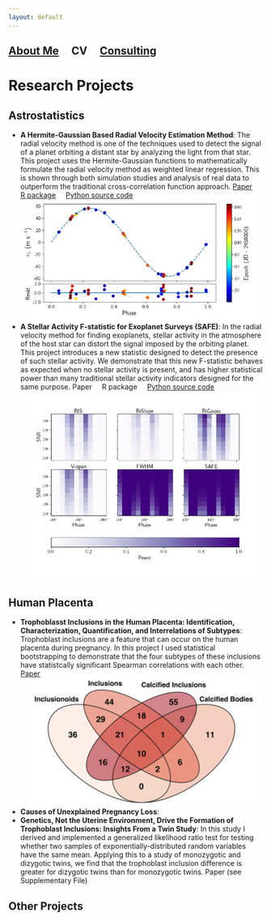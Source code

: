```yaml
---
layout: default
---
```


## [About Me](./)  &nbsp; &nbsp;  CV   &nbsp; &nbsp; [Consulting](./consulting.html)

# Research Projects

## Astrostatistics

* **A Hermite-Gaussian Based Radial Velocity Estimation Method**: The radial velocity method is one of the techniques used to detect the signal of a planet orbiting a distant star by analyzing the light from that star. This project uses the Hermite-Gaussian functions to mathematically formulate the radial velocity method as weighted linear regression. This is shown through both simulation studies and analysis of real data to outperform the traditional cross-correlation function approach. [Paper](https://arxiv.org/abs/2005.14083) &nbsp; &nbsp; [R package](https://CRAN.R-project.org/package=rvmethod) &nbsp; &nbsp; [Python source code](https://github.com/parkerholzer/hgrv_method) ![](./assets/img/HGRV_51Peg_rvs.png)
* **A Stellar Activity F-statistic for Exoplanet Surveys (SAFE)**: In the radial velocity method for finding exoplanets, stellar activity in the atmosphere of the host star can distort the signal imposed by the orbiting planet. This project introduces a new statistic designed to detect the presence of such stellar activity. We demonstrate that this new F-statistic behaves as expected when no stellar activity is present, and has higher statistical power than many traditional stellar activity indicators designed for the same purpose. Paper &nbsp; &nbsp; R package &nbsp; &nbsp; [Python source code](https://github.com/parkerholzer/safe_statistic) ![](./assets/img/StellarActivity_Comp.png)

## Human Placenta

* **Trophoblasst Inclusions in the Human Placenta: Identification, Characterization, Quantification, and Interrelations of Subtypes**: Trophoblast inclusions are a feature that can occur on the human placenta during pregnancy. In this project I used statistical bootstrapping to demonstrate that the four subtypes of these inclusions have statistcally significant Spearman correlations with each other. [Paper](https://www.sciencedirect.com/science/article/pii/S0143400420304082) ![](./assets/img/TI_venndiag.png)
* **Causes of Unexplained Pregnancy Loss**: 
* **Genetics, Not the Uterine Environment, Drive the Formation of Trophoblast Inclusions: Insights From a Twin Study**: In this study I derived and implemented a generalized likelihood ratio test for testing whether two samples of exponentially-distributed random variables have the same mean. Applying this to a study of monozygotic and dizygotic twins, we find that the trophoblast inclusion difference is greater for dizygotic twins than for monozygotic twins. Paper (see Supplementary File)

## Other Projects
